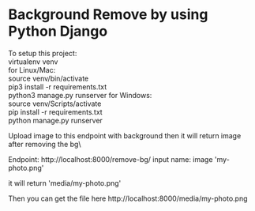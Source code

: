 # Background Remove by using Python Django

To setup this project:\
virtualenv venv\
for Linux/Mac: \
  source venv/bin/activate\
  pip3 install -r requirements.txt\
  python3 manage.py runserver
for Windows: \
  source venv/Scripts/activate\
  pip install -r requirements.txt\
  python manage.py runserver
  

Upload image to this endpoint with background then it will return image after removing the bg\

  Endpoint: http://localhost:8000/remove-bg/
  input name: 
    image 'my-photo.png'

  it will return 'media/my-photo.png'

Then you can get the file here   http://localhost:8000/media/my-photo.png

